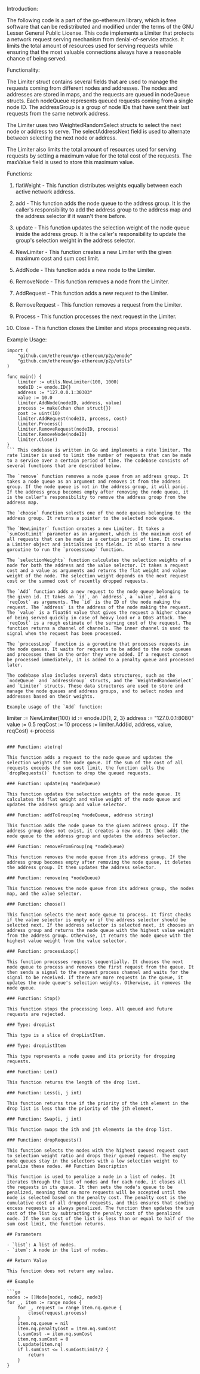Introduction:

The following code is a part of the go-ethereum library, which is free software that can be redistributed and modified under the terms of the GNU Lesser General Public License. This code implements a Limiter that protects a network request serving mechanism from denial-of-service attacks. It limits the total amount of resources used for serving requests while ensuring that the most valuable connections always have a reasonable chance of being served.

Functionality:

The Limiter struct contains several fields that are used to manage the requests coming from different nodes and addresses. The nodes and addresses are stored in maps, and the requests are queued in nodeQueue structs. Each nodeQueue represents queued requests coming from a single node ID. The addressGroup is a group of node IDs that have sent their last requests from the same network address.

The Limiter uses two WeightedRandomSelect structs to select the next node or address to serve. The selectAddressNext field is used to alternate between selecting the next node or address.

The Limiter also limits the total amount of resources used for serving requests by setting a maximum value for the total cost of the requests. The maxValue field is used to store this maximum value.

Functions:

1. flatWeight - This function distributes weights equally between each active network address.

2. add - This function adds the node queue to the address group. It is the caller's responsibility to add the address group to the address map and the address selector if it wasn't there before.

3. update - This function updates the selection weight of the node queue inside the address group. It is the caller's responsibility to update the group's selection weight in the address selector.

4. NewLimiter - This function creates a new Limiter with the given maximum cost and sum cost limit.

5. AddNode - This function adds a new node to the Limiter.

6. RemoveNode - This function removes a node from the Limiter.

7. AddRequest - This function adds a new request to the Limiter.

8. RemoveRequest - This function removes a request from the Limiter.

9. Process - This function processes the next request in the Limiter.

10. Close - This function closes the Limiter and stops processing requests.

Example Usage:

```
import (
	"github.com/ethereum/go-ethereum/p2p/enode"
	"github.com/ethereum/go-ethereum/p2p/utils"
)

func main() {
	limiter := utils.NewLimiter(100, 1000)
	nodeID := enode.ID{}
	address := "127.0.0.1:30303"
	value := 10.0
	limiter.AddNode(nodeID, address, value)
	process := make(chan chan struct{})
	cost := uint(10)
	limiter.AddRequest(nodeID, process, cost)
	limiter.Process()
	limiter.RemoveRequest(nodeID, process)
	limiter.RemoveNode(nodeID)
	limiter.Close()
}
``` This codebase is written in Go and implements a rate limiter. The rate limiter is used to limit the number of requests that can be made to a service over a certain period of time. The codebase consists of several functions that are described below.

The `remove` function removes a node queue from an address group. It takes a node queue as an argument and removes it from the address group. If the node queue is not in the address group, it will panic. If the address group becomes empty after removing the node queue, it is the caller's responsibility to remove the address group from the address map.

The `choose` function selects one of the node queues belonging to the address group. It returns a pointer to the selected node queue.

The `NewLimiter` function creates a new Limiter. It takes a `sumCostLimit` parameter as an argument, which is the maximum cost of all requests that can be made in a certain period of time. It creates a Limiter object and initializes its fields. It also starts a new goroutine to run the `processLoop` function.

The `selectionWeights` function calculates the selection weights of a node for both the address and the value selector. It takes a request cost and a value as arguments and returns the flat weight and value weight of the node. The selection weight depends on the next request cost or the summed cost of recently dropped requests.

The `Add` function adds a new request to the node queue belonging to the given id. It takes an `id`, an `address`, a `value`, and a `reqCost` as arguments. The `id` is the ID of the node making the request. The `address` is the address of the node making the request. The `value` is a float64 value that gives the request a higher chance of being served quickly in case of heavy load or a DDoS attack. The `reqCost` is a rough estimate of the serving cost of the request. The function returns a channel of channels. The inner channel is used to signal when the request has been processed.

The `processLoop` function is a goroutine that processes requests in the node queues. It waits for requests to be added to the node queues and processes them in the order they were added. If a request cannot be processed immediately, it is added to a penalty queue and processed later.

The codebase also includes several data structures, such as the `nodeQueue` and `addressGroup` structs, and the `WeightedRandomSelect` and `Limiter` structs. These data structures are used to store and manage the node queues and address groups, and to select nodes and addresses based on their weights.

Example usage of the `Add` function:

```
limiter := NewLimiter(100)
id := enode.ID{1, 2, 3}
address := "127.0.0.1:8080"
value := 0.5
reqCost := 10
process := limiter.Add(id, address, value, reqCost)
<-process
``` ## Codebase Documentation

### Function: ate(nq)

This function adds a request to the node queue and updates the selection weights of the node queue. If the sum of the cost of all requests exceeds the sum cost limit, the function calls the `dropRequests()` function to drop the queued requests.

### Function: update(nq *nodeQueue)

This function updates the selection weights of the node queue. It calculates the flat weight and value weight of the node queue and updates the address group and value selector.

### Function: addToGroup(nq *nodeQueue, address string)

This function adds the node queue to the given address group. If the address group does not exist, it creates a new one. It then adds the node queue to the address group and updates the address selector.

### Function: removeFromGroup(nq *nodeQueue)

This function removes the node queue from its address group. If the address group becomes empty after removing the node queue, it deletes the address group. It then updates the address selector.

### Function: remove(nq *nodeQueue)

This function removes the node queue from its address group, the nodes map, and the value selector.

### Function: choose()

This function selects the next node queue to process. It first checks if the value selector is empty or if the address selector should be selected next. If the address selector is selected next, it chooses an address group and returns the node queue with the highest value weight from the address group. Otherwise, it returns the node queue with the highest value weight from the value selector.

### Function: processLoop()

This function processes requests sequentially. It chooses the next node queue to process and removes the first request from the queue. It then sends a signal to the request process channel and waits for the signal to be received. If there are more requests in the queue, it updates the node queue's selection weights. Otherwise, it removes the node queue.

### Function: Stop()

This function stops the processing loop. All queued and future requests are rejected.

### Type: dropList

This type is a slice of dropListItem.

### Type: dropListItem

This type represents a node queue and its priority for dropping requests.

### Function: Len()

This function returns the length of the drop list.

### Function: Less(i, j int)

This function returns true if the priority of the ith element in the drop list is less than the priority of the jth element.

### Function: Swap(i, j int)

This function swaps the ith and jth elements in the drop list.

### Function: dropRequests()

This function selects the nodes with the highest queued request cost to selection weight ratio and drops their queued request. The empty node queues stay in the selectors with a low selection weight to penalize these nodes. ## Function Description

This function is used to penalize a node in a list of nodes. It iterates through the list of nodes and for each node, it closes all the requests in its queue. It then sets the node's queue to be penalized, meaning that no more requests will be accepted until the node is selected based on the penalty cost. The penalty cost is the cumulative cost of all dropped requests, and this ensures that sending excess requests is always penalized. The function then updates the sum cost of the list by subtracting the penalty cost of the penalized node. If the sum cost of the list is less than or equal to half of the sum cost limit, the function returns.

## Parameters

- `list`: A list of nodes.
- `item`: A node in the list of nodes.

## Return Value

This function does not return any value.

## Example

```go
nodes := []Node{node1, node2, node3}
for _, item := range nodes {
    for _, request := range item.nq.queue {
        close(request.process)
    }
    item.nq.queue = nil
    item.nq.penaltyCost = item.nq.sumCost
    l.sumCost -= item.nq.sumCost
    item.nq.sumCost = 0
    l.update(item.nq)
    if l.sumCost <= l.sumCostLimit/2 {
        return
    }
}
```